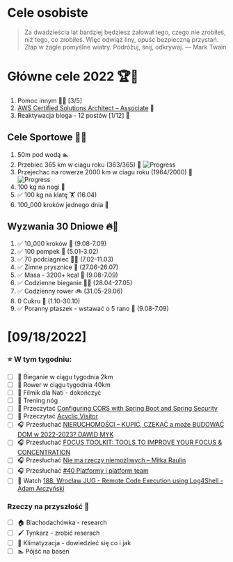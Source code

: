Cele osobiste
==============
> Za dwadzieścia lat bardziej będziesz żałował tego, czego nie zrobiłeś, niż tego, co zrobiłeś. Więc odwiąż liny, opuść bezpieczną przystań. Złap w żagle pomyślne wiatry. Podróżuj, śnij, odkrywaj.
> — Mark Twain

# Główne cele 2022 🏆🥇
1. Pomoc innym 🧚‍♂️ [3/5]
2. [AWS Certified Solutions Architect – Associate](https://aws.amazon.com/certification/certified-solutions-architect-associate/) 📜
3. Reaktywacja bloga - 12 postów [1/12] 📝

## Cele Sportowe 💪🥈
1. 50m pod wodą 🏊
2. Przebiec 365 km w ciagu roku (363/365) 🏃 ![Progress](https://progress-bar.dev/99/)
3. Przejechac na rowerze 2000 km w ciagu roku (1964/2000) 🚴 ![Progress](https://progress-bar.dev/98/)
4. 100 kg na nogi 🦵
5. ✅ 100 kg na klatę 🏋️ (16.04)
6. 100_000 kroków jednego dnia 🚶

## Wyzwania 30 Dniowe 🔥🥉
1. ✅ 10_000 kroków 🦶 (9.08-7.09)
2. ✅ 100 pompek 🙇 (5.01-3.02)
3. ✅ 70 podciagniec 🏋️‍♂️ (7.02-11.03)
4. ✅ Zimne prysznice 🚿 (27.06-26.07)
5. ✅ Masa - 3200+ kcal 🍌 (9.08-7.09)
6. ✅ Codzienne bieganie 🏃‍♀️ (28.04-27.05)
7. ✅ Codzienny rower 🚲 (31.05-29.06)
8. 0 Cukru 🎂 (1.10-30.10)
9. ✅ Poranny ptaszek - wstawać o 5 rano 🌅 (9.08-7.09)

# [09/18/2022]
### ⭐ W tym tygodniu:
- [ ] 🏃 Bieganie w ciągu tygodnia 2km
- [ ] 🚴 Rower w ciągu tygodnia 40km
- [ ] 🎥 Filmik dla Nati - dokończyć
- [ ] 🦵 Trening nóg
- [ ] 📗 Przeczytać [Configuring CORS with Spring Boot and Spring Security](https://reflectoring.io/spring-cors/)
- [ ] 📗 Przeczytać [Acyclic Visitor](https://java-design-patterns.com/patterns/acyclic-visitor/)
- [ ] 🎧 Przesłuchać [NIERUCHOMOŚCI – KUPIĆ, CZEKAĆ a może BUDOWAĆ DOM w 2022-2023? DAWID MYK](https://www.biznesmisja.pl/nieruchomosci-kupic-czekac-a-moze-budowac-dom-w-2022-2023-dawid-myk/)
- [ ] 🎧 Przesłuchać [FOCUS TOOLKIT: TOOLS TO IMPROVE YOUR FOCUS & CONCENTRATION](https://hubermanlab.com/focus-toolkit-tools-to-improve-your-focus-and-concentration/)
- [ ] 🎧 Przesłuchać [Nie ma rzeczy niemożliwych – Miłka Raulin](https://zaprojektujswojezycie.pl/nie-ma-rzeczy-niemozliwych-milka-raulin/)
- [ ] 🎧 Przesłuchać [#40 Platformy i platform team](https://patoarchitekci.io/40/)
- [ ] 🎥 Watch [188. Wrocław JUG - Remote Code Execution using Log4Shell - Adam Arczyński](https://youtu.be/6PLhse26mEA)

### Rzeczy na przyszłość 🏅
- [ ] 🏠 Blachodachówka - research
- [ ] 🖌️ Tynkarz - zrobić reserach
- [ ] 🥶 Klimatyzacja - dowiedzieć się co i jak
- [ ] 🏊 Pójść na basen
